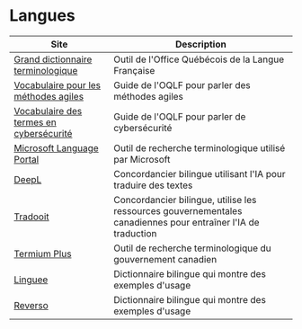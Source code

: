 # Langues

| Site                                                                                                                                                                                      | Description                                                                                                   |
| ----------------------------------------------------------------------------------------------------------------------------------------------------------------------------------------- | ------------------------------------------------------------------------------------------------------------- |
| [Grand dictionnaire terminologique](https://gdt.oqlf.gouv.qc.ca)                                                                                                                          | Outil de l'Office Québécois de la Langue Française                                                            |
| [Vocabulaire pour les méthodes agiles](https://www.oqlf.gouv.qc.ca/ressources/bibliotheque/dictionnaires/vocabulaire-agilite.aspx)                                                        | Guide de l'OQLF pour parler des méthodes agiles                                                               |
| [Vocabulaire des termes en cybersécurité](https://www.oqlf.gouv.qc.ca/ressources/bibliotheque/dictionnaires/vocabulaire-securite-informatique.aspx)                                       | Guide de l'OQLF pour parler de cybersécurité                                                                  |
| [Microsoft Language Portal](https://msit.powerbi.com/view?r=eyJrIjoiODJmYjU4Y2YtM2M0ZC00YzYxLWE1YTktNzFjYmYxNTAxNjQ0IiwidCI6IjcyZjk4OGJmLTg2ZjEtNDFhZi05MWFiLTJkN2NkMDExZGI0NyIsImMiOjV9) | Outil de recherche terminologique utilisé par Microsoft                                                       |
| [DeepL](http://www.deepl.com)                                                                                                                                                             | Concordancier bilingue utilisant l'IA pour traduire des textes                                                |
| [Tradooit](http://www.tradooit.com)                                                                                                                                                       | Concordancier bilingue, utilise les ressources gouvernementales canadiennes pour entraîner l'IA de traduction |
| [Termium Plus](https://www.btb.termiumplus.gc.ca)                                                                                                                                         | Outil de recherche terminologique du gouvernement canadien                                                    |
| [Linguee](https://www.linguee.com)                                                                                                                                                        | Dictionnaire bilingue qui montre des exemples d'usage                                                         |
| [Reverso](https://www.reverso.net)                                                                                                                                                        | Dictionnaire bilingue qui montre des exemples d'usage                                                         |
